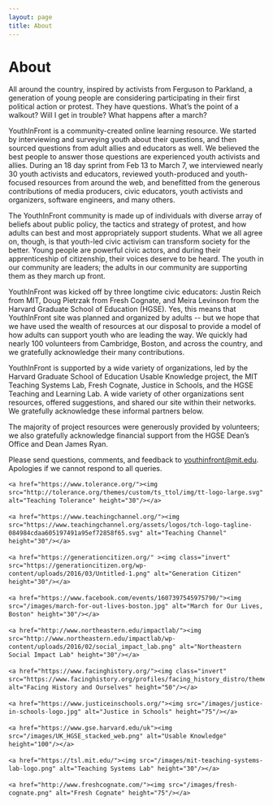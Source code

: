 ```yaml
---
layout: page
title: About
---
```


About
=====

All around the country, inspired by activists from Ferguson to Parkland, a generation of young people are considering participating in their first political action or protest. They have questions. What’s the point of a walkout? Will I get in trouble? What happens after a march? 

YouthInFront is a community-created online learning resource. We started by interviewing and surveying youth about their questions, and then sourced questions from adult allies and educators as well. We believed the best people to answer those questions are experienced youth activists and allies. During an 18 day sprint from Feb 13 to March 7, we interviewed nearly 30 youth activists and educators, reviewed youth-produced and youth-focused resources from around the web, and benefitted from the generous contributions of media producers, civic educators, youth activists and organizers, software engineers, and many others. 

The YouthInFront community is made up of individuals with diverse array of beliefs about public policy, the tactics and strategy of protest, and how adults can best and most appropriately support students. What we all agree on, though, is that youth-led civic activism can transform society for the better. Young people are powerful civic actors, and during their apprenticeship of citizenship, their voices deserve to be heard. The youth in our community are leaders; the adults in our community are supporting them as they march up front. 

YouthInFront was kicked off by three longtime civic educators: Justin Reich from MIT, Doug Pietrzak from Fresh Cognate, and Meira Levinson from the Harvard Graduate School of Education (HGSE). Yes, this means that YouthInFront site was planned and organized by adults -- but we hope that we have used the wealth of resources at our disposal to provide a model of how adults can support youth who are leading the way. We quickly had nearly 100 volunteers from Cambridge, Boston, and across the country, and we gratefully acknowledge their many contributions. 

YouthInFront is supported by a wide variety of organizations, led by the Harvard Graduate School of Education Usable Knowledge project, the MIT Teaching Systems Lab, Fresh Cognate, Justice in Schools, and the HGSE Teaching and Learning Lab. A wide variety of other organizations sent resources, offered suggestions, and shared our site within their networks. We gratefully acknowledge these informal partners below. 

The majority of project resources were generously provided by volunteers; we also gratefully acknowledge financial support from the HGSE Dean’s Office and Dean James Ryan. 

Please send questions, comments, and feedback to [youthinfront@mit.edu](mailto:youthinfront@mit.edu). Apologies if we cannot respond to all queries. 

<div class="sponsor-roll">

	<a href="https://www.tolerance.org/"><img src="http://tolerance.org/themes/custom/ts_ttol/img/tt-logo-large.svg" alt="Teaching Tolerance" height="30"/></a>
	
	<a href="https://www.teachingchannel.org/"><img src="https://www.teachingchannel.org/assets/logos/tch-logo-tagline-084984cdaa605197491a95ef72858f65.svg" alt="Teaching Channel" height="30"/></a>

	<a href="https://generationcitizen.org/" ><img class="invert" src="https://generationcitizen.org/wp-content/uploads/2016/03/Untitled-1.png" alt="Generation Citizen" height="30"/></a>

	<a href="https://www.facebook.com/events/1607397545975790/"><img src="/images/march-for-out-lives-boston.jpg" alt="March for Our Lives, Boston" height="30"/></a>

	<a href="http://www.northeastern.edu/impactlab/"><img src="http://www.northeastern.edu/impactlab/wp-content/uploads/2016/02/social_impact_lab.png" alt="Northeastern Social Impact Lab" height="30"/></a>

	<a href="https://www.facinghistory.org/"><img class="invert" src="https://www.facinghistory.org/profiles/facing_history_distro/themes/custom/facingfuture/img/logo.png" alt="Facing History and Ourselves" height="50"/></a>

	<a href="https://www.justiceinschools.org/"><img src="/images/justice-in-schools-logo.jpg" alt="Justice in Schools" height="75"/></a>

	<a href="https://www.gse.harvard.edu/uk"><img src="/images/UK_HGSE_stacked_web.png" alt="Usable Knowledge" height="100"/></a>

	<a href="https://tsl.mit.edu/"><img src="/images/mit-teaching-systems-lab-logo.png" alt="Teaching Systems Lab" height="30"/></a>

	<a href="http://www.freshcognate.com/"><img src="/images/fresh-cognate.png" alt="Fresh Cognate" height="75"/></a>

</div>

